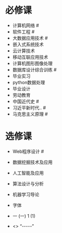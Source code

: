 # 必修课

- 计算机网络 #
- 软件工程 #
- 大数据应用技术 #
- 嵌入式系统技术 
- 云计算技术
- 移动互联应用技术
- 计算机图形图像处理
- 数据库设计综合训练 #
- 毕业实习
- python数据处理 
- 毕业设计
- 劳动教育
- 中国近代史 # 
- 习近平新时代.. #
- 马克思主义原理 #



# 选修课

- Web程序设计 #
- 数据挖掘技术及应用  
- 人工智能及应用 
- 算法设计与分析 
- 机器学习导论 





- 字体
- 一 (一) 1 (1)
- <> “-----”
